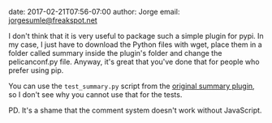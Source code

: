 date: 2017-02-21T07:56-07:00
author: Jorge
email: jorgesumle@freakspot.net

I don't think that it is very useful to package such a simple plugin for
pypi. In my case, I just have to download the Python files with wget,
place them in a folder called summary inside the plugin's folder and
change the pelicanconf.py file. Anyway, it's great that you've done that
for people who prefer using pip.

You can use the `test_summary.py` script from the [original summary
plugin](https://github.com/getpelican/pelican-plugins/tree/master/summary),
so I don't see why you cannot use that for the tests.

PD. It's a shame that the comment system doesn't work without JavaScript.
